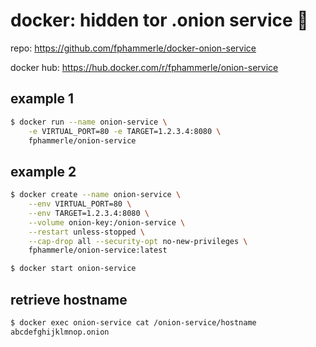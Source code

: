 # docker: hidden tor .onion service 🐳

repo: https://github.com/fphammerle/docker-onion-service

docker hub: https://hub.docker.com/r/fphammerle/onion-service

## example 1

```sh
$ docker run --name onion-service \
    -e VIRTUAL_PORT=80 -e TARGET=1.2.3.4:8080 \
    fphammerle/onion-service
```

## example 2

```sh
$ docker create --name onion-service \
    --env VIRTUAL_PORT=80 \
    --env TARGET=1.2.3.4:8080 \
    --volume onion-key:/onion-service \
    --restart unless-stopped \
    --cap-drop all --security-opt no-new-privileges \
    fphammerle/onion-service:latest

$ docker start onion-service
```

## retrieve hostname

```sh
$ docker exec onion-service cat /onion-service/hostname
abcdefghijklmnop.onion
```
